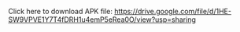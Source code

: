 Click here to download APK file:
https://drive.google.com/file/d/1HE-SW9VPVE1Y7T4fDRH1u4emP5eRea0O/view?usp=sharing
